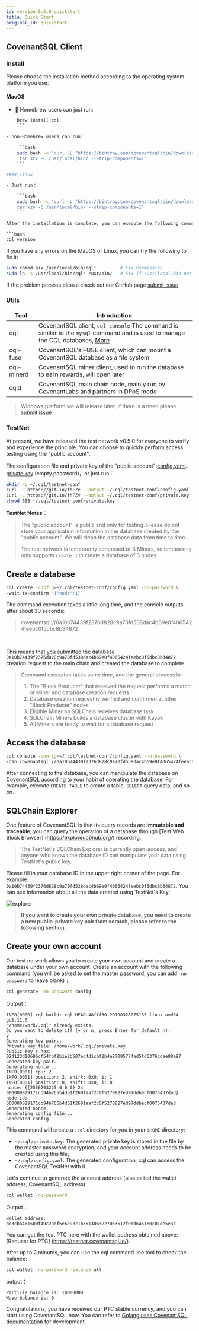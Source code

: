 ```yaml
---
id: version-0.5.0-quickstart
title: Quick Start
original_id: quickstart
---
```



## CovenantSQL Client

### Install

Please choose the installation method according to the operating system platform you use:

#### MacOS

- 🍺 Homebrew users can just run:

```bash
    brew install cql
    ```

- non-Homebrew users can run:

    ```bash
    sudo bash -c 'curl -L "https://bintray.com/covenantsql/bin/download_file?file_path=CovenantSQL-v0.5.0.osx-amd64.tar.gz" | \
     tar xzv -C /usr/local/bin/ --strip-components=1'
    ```

#### Linux

- Just run：

    ```bash
    sudo bash -c 'curl -L "https://bintray.com/covenantsql/bin/download_file?file_path=CovenantSQL-v0.5.0.linux-amd64.tar.gz" | \
    tar xzv -C /usr/local/bin/ --strip-components=1'
    ```

After the installation is complete, you can execute the following command to check whether the installation is successful.

```bash
cql version
```

If you have any errors on the MacOS or Linux, you can try the following to fix it:

```bash
sudo chmod a+x /usr/local/bin/cql*         # Fix Permission
sudo ln -s /usr/local/bin/cql* /usr/bin/   # Fix if /usr/local/bin not in $PATH
```

If the problem persists please check out our GitHub page [submit issue](https://github.com/CovenantSQL/CovenantSQL/issues/new?assignees=&labels=bug&template=bug_report.md&title=%5BBUG%5D)

### Utils

| Tool       | Introduction                                                                                                                                 |
| ---------- | -------------------------------------------------------------------------------------------------------------------------------------------- |
| cql        | CovenantSQL client, `cql console` The command is similar to the `mysql` command and is used to manage the CQL databases, [More](./cql_intro) |
| cql-fuse   | CovenantSQL's FUSE client, which can mount a CovenantSQL database as a file system                                                           |
| cql-minerd | CovenantSQL miner client, used to run the database to earn rewards, will open later                                                          |
| cqld       | CovenantSQL main chain node, mainly run by CovenantLabs and partners in DPoS mode                                                            |

> Windows platform we will release later, if there is a need please [submit issue](https://github.com/CovenantSQL/CovenantSQL/issues/new?assignees=&labels=&template=feature_request.md&title=)

### TestNet

At present, we have released the test network v0.5.0 for everyone to verify and experience the principle. You can choose to quickly perform access testing using the "public account".

The configuration file and private key of the "public account":[config.yaml](https://raw.githubusercontent.com/CovenantSQL/CovenantSQL/develop/conf/testnet/config.yaml)、[private.key](https://raw.githubusercontent.com/CovenantSQL/CovenantSQL/develop/conf/testnet/private.key) (empty password)，or just run：

```bash
mkdir -p ~/.cql/testnet-conf
curl -L https://git.io/fhFZe --output ~/.cql/testnet-conf/config.yaml
curl -L https://git.io/fhFZv --output ~/.cql/testnet-conf/private.key
chmod 600 ~/.cql/testnet-conf/private.key
```

**TestNet Notes**：

> The "public account" is public and only for testing. Please do not store your application information in the database created by the "public account". We will clean the database data from time to time.
> 
> The test network is temporarily composed of 3 Miners, so temporarily only supports `create 3` to create a database of 3 nodes.

## Create a database

```bash
cql create -config=~/.cql/testnet-conf/config.yaml -no-password \ 
-wait-tx-confirm '{"node":1}'
```

The command execution takes a little long time, and the console outputs after about 30 seconds:

> covenantsql://0a10b74439f2376d828c9a70fd538dac4b69e0f4065424feebc0f5dbc8b34872

​

This means that you submitted the database `0a10b74439f2376d828c9a70fd538dac4b69e0f4065424feebc0f5dbc8b34872` creation request to the main chain and created the database to complete.

> Command execution takes some time, and the general process is:
> 
> 1. The "Block Producer" that received the request performs a match of Miner and database creation requests.
> 2. Database creation request is verified and confirmed at other "Block Producer" nodes
> 3. Eligible Miner on SQLChain receives database task
> 4. SQLChain Miners builds a database cluster with Kayak
> 5. All Miners are ready to wait for a database request

## Access the database

```bash
cql console -config=~/.cql/testnet-conf/config.yaml -no-password \ 
-dsn covenantsql://0a10b74439f2376d828c9a70fd538dac4b69e0f4065424feebc0f5dbc8b34872
```

After connecting to the database, you can manipulate the database on CovenantSQL according to your habit of operating the database. For example, execute `CREATE TABLE` to create a table, `SELECT` query data, and so on.

## SQLChain Explorer

One feature of CovenantSQL is that its query records are **immutable and traceable**, you can query the operation of a database through \[Test Web Block Browser\] (https://explorer.dbhub.org/) recording.

> The TestNet's SQLChain Explorer is currently open-access, and anyone who knows the database ID can manipulate your data using TestNet's public key.

Please fill in your database ID in the upper right corner of the page. For example: `0a10b74439f2376d828c9a70fd538dac4b69e0f4065424feebc0f5dbc8b34872`. You can see information about all the data created using TestNet's Key:

![explorer](https://github.com/CovenantSQL/docs/raw/master/website/static/img/explorer.png)

> **If you want to create your own private database, you need to create a new public-private key pair from scratch, please refer to the following section.**

## Create your own account

Our test network allows you to create your own account and create a database under your own account. Create an account with the following command (you will be asked to set the master password, you can add `-no-password` to leave blank)：

```bash
cql generate -no-password config
```

Output：

    INFO[0000] cql build: cql HEAD-48fff30-20190328075135 linux amd64 go1.11.6 
    "/home/work/.cql" already exists. 
    Do you want to delete it? (y or n, press Enter for default n):
    y
    Generating key pair...
    Private key file: /home/work/.cql/private.key
    Public key's hex: 024123d10696cf54fbf2b1e2b507ec4d1cbf2b4e87095774ad5fd6376cdae88e87
    Generated key pair.
    Generating nonce...
    INFO[0001] cpu: 2                                       
    INFO[0001] position: 2, shift: 0x0, i: 1                
    INFO[0001] position: 0, shift: 0x0, i: 0                
    nonce: {{2556203225 0 0 0} 24 000000829171cb94b765b4d51f2601aaf2c0f5270827ed97ddbecf0075437dad}
    node id: 000000829171cb94b765b4d51f2601aaf2c0f5270827ed97ddbecf0075437dad
    Generated nonce.
    Generating config file...
    Generated config.
    

This command will create a `.cql` directory for you in your `$HOME` directory:

- `~/.cql/private.key`: The generated private key is stored in the file by the master password encryption, and your account address needs to be created using this file;
- `~/.cql/config.yaml`: The generated configuration, cql can access the CovenantSQL TestNet with it.

Let's continue to generate the account address (also called the wallet address, CovenantSQL address):

```bash
cql wallet -no-password
```

Output：

    wallet address: bc3cba461500f49c2adf6e6e98c1b3513063227063512f0dd6a5160c01de5e3c
    

You can get the test PTC here with the wallet address obtained above: \[Request for PTC\] (https://testnet.covenantsql.io/).

After up to 2 minutes, you can use the cql command line tool to check the balance:

```bash
cql wallet -no-password -balance all
```

output：

    Particle balance is: 10000000
    Wave balance is: 0
    

Congratulations, you have received our PTC stable currency, and you can start using CovenantSQL now. You can refer to [Golang uses CovenantSQL documentation](./driver_golang) for development.